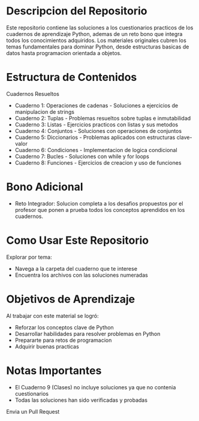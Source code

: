 # Descripcion del Repositorio
Este repositorio contiene las soluciones a los cuestionarios practicos de los cuadernos de aprendizaje Python, ademas de un reto bono que integra todos los conocimientos adquiridos. Los materiales originales cubren los temas fundamentales para dominar Python, desde estructuras basicas de datos hasta programacion orientada a objetos.

# Estructura de Contenidos
Cuadernos Resueltos
  - Cuaderno 1: Operaciones de cadenas - Soluciones a ejercicios de manipulacion de strings
  - Cuaderno 2: Tuplas - Problemas resueltos sobre tuplas e inmutabilidad
  - Cuaderno 3: Listas - Ejercicios practicos con listas y sus metodos
  - Cuaderno 4: Conjuntos - Soluciones con operaciones de conjuntos
  - Cuaderno 5: Diccionarios - Problemas aplicados con estructuras clave-valor
  - Cuaderno 6: Condiciones - Implementacion de logica condicional
  - Cuaderno 7: Bucles - Soluciones con while y for loops
  - Cuaderno 8: Funciones - Ejercicios de creacion y uso de funciones

# Bono Adicional
  - Reto Integrador: Solucion completa a los desafios propuestos por el profesor que ponen a prueba todos los conceptos aprendidos en los cuadernos.

# Como Usar Este Repositorio
Explorar por tema:
  - Navega a la carpeta del cuaderno que te interese
  - Encuentra los archivos con las soluciones numeradas

# Objetivos de Aprendizaje
Al trabajar con este material se logró:

  - Reforzar los conceptos clave de Python
  - Desarrollar habilidades para resolver problemas en Python
  - Prepararte para retos de programacion
  - Adquirir buenas practicas

# Notas Importantes
  - El Cuaderno 9 (Clases) no incluye soluciones ya que no contenia cuestionarios
  - Todas las soluciones han sido verificadas y probadas


Envia un Pull Request

